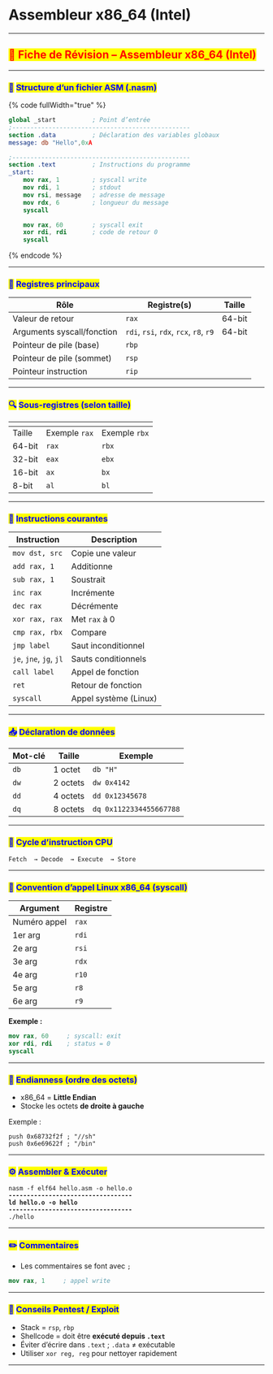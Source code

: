 # Assembleur x86\_64 (Intel)

***

## <mark style="color:red;">🧾 Fiche de Révision – Assembleur x86\_64 (Intel)</mark>

***

### <mark style="color:blue;">📌</mark> <mark style="color:blue;"></mark><mark style="color:blue;">**Structure d’un fichier ASM (.nasm)**</mark>

{% code fullWidth="true" %}
```nasm
global _start          ; Point d’entrée
;-------------------------------------------------
section .data          ; Déclaration des variables globaux
message: db "Hello",0xA

;-------------------------------------------------
section .text          ; Instructions du programme
_start:
    mov rax, 1         ; syscall write
    mov rdi, 1         ; stdout
    mov rsi, message   ; adresse de message
    mov rdx, 6         ; longueur du message
    syscall

    mov rax, 60        ; syscall exit
    xor rdi, rdi       ; code de retour 0
    syscall
```
{% endcode %}

***

### <mark style="color:blue;">🧠</mark> <mark style="color:blue;"></mark><mark style="color:blue;">**Registres principaux**</mark>

<table data-full-width="true"><thead><tr><th>Rôle</th><th>Registre(s)</th><th>Taille</th></tr></thead><tbody><tr><td>Valeur de retour</td><td><code>rax</code></td><td>64-bit</td></tr><tr><td>Arguments syscall/fonction</td><td><code>rdi</code>, <code>rsi</code>, <code>rdx</code>, <code>rcx</code>, <code>r8</code>, <code>r9</code></td><td>64-bit</td></tr><tr><td>Pointeur de pile (base)</td><td><code>rbp</code></td><td></td></tr><tr><td>Pointeur de pile (sommet)</td><td><code>rsp</code></td><td></td></tr><tr><td>Pointeur instruction</td><td><code>rip</code></td><td></td></tr></tbody></table>

***

### <mark style="color:blue;">🔍</mark> <mark style="color:blue;"></mark><mark style="color:blue;">**Sous-registres (selon taille)**</mark>

<table data-header-hidden data-full-width="true"><thead><tr><th></th><th></th><th></th></tr></thead><tbody><tr><td>Taille</td><td>Exemple <code>rax</code></td><td>Exemple <code>rbx</code></td></tr><tr><td>64-bit</td><td><code>rax</code></td><td><code>rbx</code></td></tr><tr><td>32-bit</td><td><code>eax</code></td><td><code>ebx</code></td></tr><tr><td>16-bit</td><td><code>ax</code></td><td><code>bx</code></td></tr><tr><td>8-bit</td><td><code>al</code></td><td><code>bl</code></td></tr></tbody></table>

***

### <mark style="color:blue;">💬</mark> <mark style="color:blue;"></mark><mark style="color:blue;">**Instructions courantes**</mark>

<table data-full-width="true"><thead><tr><th>Instruction</th><th>Description</th></tr></thead><tbody><tr><td><code>mov dst, src</code></td><td>Copie une valeur</td></tr><tr><td><code>add rax, 1</code></td><td>Additionne</td></tr><tr><td><code>sub rax, 1</code></td><td>Soustrait</td></tr><tr><td><code>inc rax</code></td><td>Incrémente</td></tr><tr><td><code>dec rax</code></td><td>Décrémente</td></tr><tr><td><code>xor rax, rax</code></td><td>Met <code>rax</code> à 0</td></tr><tr><td><code>cmp rax, rbx</code></td><td>Compare</td></tr><tr><td><code>jmp label</code></td><td>Saut inconditionnel</td></tr><tr><td><code>je</code>, <code>jne</code>, <code>jg</code>, <code>jl</code></td><td>Sauts conditionnels</td></tr><tr><td><code>call label</code></td><td>Appel de fonction</td></tr><tr><td><code>ret</code></td><td>Retour de fonction</td></tr><tr><td><code>syscall</code></td><td>Appel système (Linux)</td></tr></tbody></table>

***

### <mark style="color:blue;">📥</mark> <mark style="color:blue;"></mark><mark style="color:blue;">**Déclaration de données**</mark>

<table data-full-width="true"><thead><tr><th>Mot-clé</th><th>Taille</th><th>Exemple</th></tr></thead><tbody><tr><td><code>db</code></td><td>1 octet</td><td><code>db "H"</code></td></tr><tr><td><code>dw</code></td><td>2 octets</td><td><code>dw 0x4142</code></td></tr><tr><td><code>dd</code></td><td>4 octets</td><td><code>dd 0x12345678</code></td></tr><tr><td><code>dq</code></td><td>8 octets</td><td><code>dq 0x1122334455667788</code></td></tr></tbody></table>

***

### <mark style="color:blue;">🔁</mark> <mark style="color:blue;"></mark><mark style="color:blue;">**Cycle d’instruction CPU**</mark>

```
Fetch  → Decode  → Execute  → Store
```

***

### <mark style="color:blue;">🏁</mark> <mark style="color:blue;"></mark><mark style="color:blue;">**Convention d’appel Linux x86\_64 (syscall)**</mark>

<table data-full-width="true"><thead><tr><th>Argument</th><th>Registre</th></tr></thead><tbody><tr><td>Numéro appel</td><td><code>rax</code></td></tr><tr><td>1er arg</td><td><code>rdi</code></td></tr><tr><td>2e arg</td><td><code>rsi</code></td></tr><tr><td>3e arg</td><td><code>rdx</code></td></tr><tr><td>4e arg</td><td><code>r10</code></td></tr><tr><td>5e arg</td><td><code>r8</code></td></tr><tr><td>6e arg</td><td><code>r9</code></td></tr></tbody></table>

**Exemple :**

```nasm
mov rax, 60     ; syscall: exit
xor rdi, rdi    ; status = 0
syscall
```

***

### <mark style="color:blue;">🔄</mark> <mark style="color:blue;"></mark><mark style="color:blue;">**Endianness (ordre des octets)**</mark>

* x86\_64 = **Little Endian**
* Stocke les octets **de droite à gauche**

Exemple :

```
push 0x68732f2f ; "//sh"
push 0x6e69622f ; "/bin"
```

***

### <mark style="color:blue;">⚙️</mark> <mark style="color:blue;"></mark><mark style="color:blue;">**Assembler & Exécuter**</mark>

<pre class="language-bash" data-full-width="true"><code class="lang-bash">nasm -f elf64 hello.asm -o hello.o
<strong>----------------------------------
</strong><strong>ld hello.o -o hello
</strong><strong>----------------------------------
</strong>./hello
</code></pre>

***

### <mark style="color:blue;">✏️</mark> <mark style="color:blue;"></mark><mark style="color:blue;">**Commentaires**</mark>

* Les commentaires se font avec `;`

```nasm
mov rax, 1     ; appel write
```

***

### <mark style="color:blue;">🔐</mark> <mark style="color:blue;"></mark><mark style="color:blue;">**Conseils Pentest / Exploit**</mark>

* Stack = `rsp`, `rbp`
* Shellcode = doit être **exécuté depuis `.text`**
* Éviter d’écrire dans `.text` ; `.data` ≠ exécutable
* Utiliser `xor reg, reg` pour nettoyer rapidement

***
